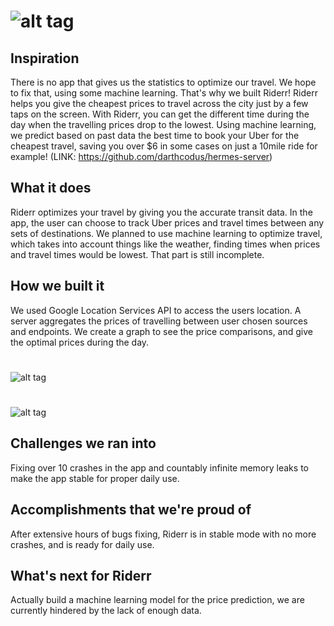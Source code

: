 # ![alt tag](https://s11.postimg.org/7aez59fir/Untitled.png)

## Inspiration
There is no app that gives us the statistics to optimize our travel. We hope to fix that, using some machine learning. That's why we built Riderr! Riderr helps you give the cheapest prices to travel across the city just by a few taps on the screen. With Riderr, you can get the different time during the day when the travelling prices drop to the lowest. Using machine learning, we predict based on past data the best time to book your Uber for the cheapest travel, saving you over $6 in some cases on just a 10mile ride for example! (LINK: https://github.com/darthcodus/hermes-server)

## What it does
Riderr optimizes your travel by giving you the accurate transit data. In the app, the user can choose to track Uber prices and travel times between any sets of destinations. We planned to use machine learning to optimize travel, which takes into account things like the weather, finding times when prices and travel times would be lowest. That part is still incomplete. 

## How we built it
We used Google Location Services API to access the users location. A server aggregates the prices of travelling between user chosen sources and endpoints. We create a graph to see the price comparisons, and give the optimal prices during the day.

#
![alt tag](https://s23.postimg.org/ct0vlw4bf/Untitled1.png)
#
![alt tag](https://s15.postimg.org/ny393sgnv/Screenshot_2017-04-02_07.01.15.png)

## Challenges we ran into
Fixing over 10 crashes in the app and countably infinite memory leaks to make the app stable for proper daily use.

## Accomplishments that we're proud of
After extensive hours of bugs fixing, Riderr is in stable mode with no more crashes, and is ready for daily use.

## What's next for Riderr
Actually build a machine learning model for the price prediction, we are currently hindered by the lack of enough data.
